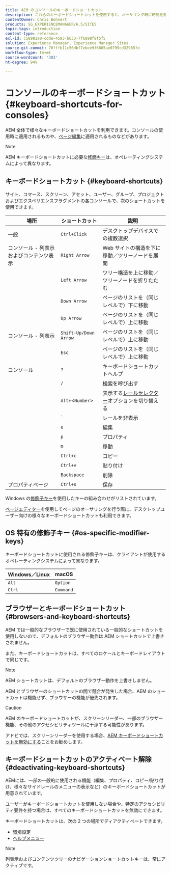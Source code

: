 ```yaml
---
title: AEM のコンソールのキーボードショートカット
description: これらのキーボードショートカットを使用すると、オーサリング時に時間を節約できます
contentOwner: Chris Bohnert
products: SG_EXPERIENCEMANAGER/6.5/SITES
topic-tags: introduction
content-type: reference
exl-id: c58981a0-cdde-4593-b633-7f6898f8f5f5
solution: Experience Manager, Experience Manager Sites
source-git-commit: 76fffb11c56dbf7ebee9f6805ae0799cd32985fe
workflow-type: tm+mt
source-wordcount: '383'
ht-degree: 94%

---
```


# コンソールのキーボードショートカット{#keyboard-shortcuts-for-consoles}

AEM 全体で様々なキーボードショートカットを利用できます。コンソールの使用時に適用されるものや、[ページ編集](/help/sites-authoring/page-authoring-keyboard-shortcuts.md)に適用されるものなどがあります。

>[!NOTE]
>
>AEM キーボードショートカットに必要な[修飾キー](/help/sites-authoring/keyboard-shortcuts.md#os-specific-modifier-keys)は、オペレーティングシステムによって異なります。

## キーボードショートカット {#keyboard-shortcuts}

サイト、コマース、スクリーン、アセット、ユーザー、グループ、プロジェクトおよびエクスペリエンスフラグメントの各コンソールで、次のショートカットを使用できます。

| 場所 | ショートカット | 説明 |
|---|---|---|
| 一般 | `Ctrl+Click` | デスクトップデバイスでの複数選択 |
| コンソール - 列表示およびコンテンツ表示 | `Right Arrow` | Web サイトの構造を下に移動／ツリーノードを展開 |
|  | `Left Arrow` | ツリー構造を上に移動／ツリーノードを折りたたむ |
|  | `Down Arrow` | ページのリストを（同じレベルで）下に移動 |
|  | `Up Arrow` | ページのリストを（同じレベルで）上に移動 |
| コンソール - 列表示 | `Shift-Up/Down Arrow` | ページのリストを（同じレベルで）上に移動 |
|  | `Esc` | ページのリストを（同じレベルで）上に移動 |
| コンソール | `?` | キーボードショートカットヘルプ |
|  | `/` | [検索](/help/sites-authoring/search.md)を呼び出す |
|  | `Alt+`&lt;`Number`> | 表示する[レールセレクター](/help/sites-authoring/basic-handling.md#rail-selector)オプションを切り替える |
|  | ``` ` ``` | レールを非表示 |
|  | `e` | 編集 |
|  | `p` | プロパティ |
|  | `m` | 移動 |
|  | `Ctrl+c` | コピー |
|  | `Ctrl+v` | 貼り付け |
|  | `Backspace` | 削除 |
| プロパティページ | `Ctrl+s` | 保存 |

Windows の[修飾子キー](/help/sites-authoring/keyboard-shortcuts.md#os-specific-modifier-keys)を使用したキーの組み合わせがリストされています。

[ページエディター](/help/sites-authoring/page-authoring-keyboard-shortcuts.md)を使用してページのオーサリングを行う際に、デスクトップユーザー向けの様々なキーボードショートカットも利用できます。

## OS 特有の修飾子キー {#os-specific-modifier-keys}

キーボードショートカットに使用される修飾子キーは、クライアントが使用するオペレーティングシステムによって異なります。

| Windows／Linux | macOS |
|---|---|
| `Alt` | `Option` |
| `Ctrl` | `Command` |

## ブラウザーとキーボードショートカット {#browsers-and-keyboard-shortcuts}

AEM では一般的なブラウザーで既に使用されている一般的なショートカットを使用しないので、デフォルトのブラウザー動作は AEM ショートカットで上書きされません。

また、キーボードショートカットは、すべてのロケールとキーボードレイアウトで同じです。

>[!NOTE]
>
>AEM ショートカットは、デフォルトのブラウザー動作を上書きしません。
>
>AEM とブラウザーのショートカットの間で競合が発生した場合、AEM のショートカットは機能せず、ブラウザーの機能が優先されます。

>[!CAUTION]
>
>AEM のキーボードショートカットが、スクリーンリーダー、一部のブラウザー機能、その他のアクセシビリティツールに干渉する可能性があります。
>
>アドビでは、スクリーンリーダーを使用する場合、[AEM キーボードショートカットを無効にする](/help/sites-authoring/keyboard-shortcuts.md#deactivating-keyboard-shortcuts)ことをお勧めします。

## キーボードショートカットのアクティベート解除 {#deactivating-keyboard-shortcuts}

AEMには、一部の一般的に使用される機能（編集、プロパティ、コピー/貼り付け、様々なサイドレールのメニューの表示など）のキーボードショートカットが用意されています。

ユーザーがキーボードショートカットを使用しない場合や、特定のアクセシビリティ要件を持つ場合は、すべてのキーボードショートカットを無効にできます。

キーボードショートカットは、次の 2 つの場所でディアクティベートできます。

* [環境設定](/help/sites-authoring/user-properties.md#my-preferences)
* [ヘルプメニュー](/help/sites-authoring/basic-handling.md#accessing-help)

>[!NOTE]
>
>列表示およびコンテンツツリーのナビゲーションショートカットキーは、常にアクティブです。
